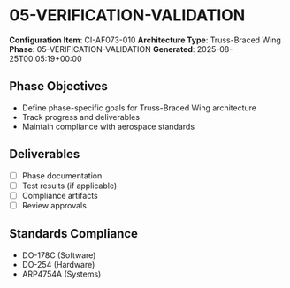 # 05-VERIFICATION-VALIDATION

**Configuration Item**: CI-AF073-010
**Architecture Type**: Truss-Braced Wing
**Phase**: 05-VERIFICATION-VALIDATION
**Generated**: 2025-08-25T00:05:19+00:00

## Phase Objectives
- Define phase-specific goals for Truss-Braced Wing architecture
- Track progress and deliverables
- Maintain compliance with aerospace standards

## Deliverables
- [ ] Phase documentation
- [ ] Test results (if applicable)
- [ ] Compliance artifacts
- [ ] Review approvals

## Standards Compliance
- DO-178C (Software)
- DO-254 (Hardware)
- ARP4754A (Systems)

